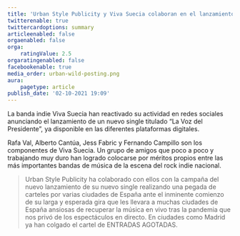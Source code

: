 ```yaml
---
title: 'Urban Style Publicity y Viva Suecia colaboran en el lanzamiento de su nuevo single La voz del Presidente'
twitterenable: true
twittercardoptions: summary
articleenabled: false
orgaenabled: false
orga:
    ratingValue: 2.5
orgaratingenabled: false
facebookenable: true
media_order: urban-wild-posting.png
aura:
    pagetype: article
publish_date: '02-10-2021 19:09'
---
```


La banda indie Viva Suecia  han reactivado su actividad en redes sociales anunciando el lanzamiento de un nuevo single titulado “La Voz del Presidente”, ya disponible en las diferentes plataformas digitales.

Rafa Val, Alberto Cantúa, Jess Fabric y Fernando Campillo son los componentes de Viva Suecia. Un grupo de amigos que poco a poco y trabajando muy duro han logrado colocarse por méritos propios entre las  más importantes bandas de música de la escena del rock indie nacional.

> Urban Style Publicity ha colaborado con ellos con la campaña del nuevo lanzamiento de su nuevo single realizando una pegada de carteles por varias ciudades de España ante el inminente comienzo de su larga y esperada gira que les llevara a muchas ciudades de España ansiosas de recuperar la música en vivo tras la pandemia que nos privó de los espectáculos en directo. En ciudades como Madrid ya han colgado el cartel de ENTRADAS AGOTADAS.
